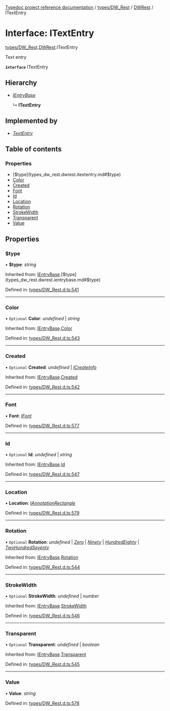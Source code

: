 [Typedoc project reference documentation](../README.md) / [types/DW_Rest](../modules/types_dw_rest.md) / [DWRest](../modules/types_dw_rest.dwrest.md) / ITextEntry

# Interface: ITextEntry

[types/DW_Rest](../modules/types_dw_rest.md).[DWRest](../modules/types_dw_rest.dwrest.md).ITextEntry

Text entry

**`interface`** ITextEntry

## Hierarchy

* [*IEntryBase*](types_dw_rest.dwrest.ientrybase.md)

  ↳ **ITextEntry**

## Implemented by

* [*TextEntry*](../classes/annotations.textentry.md)

## Table of contents

### Properties

- [$type](types_dw_rest.dwrest.itextentry.md#$type)
- [Color](types_dw_rest.dwrest.itextentry.md#color)
- [Created](types_dw_rest.dwrest.itextentry.md#created)
- [Font](types_dw_rest.dwrest.itextentry.md#font)
- [Id](types_dw_rest.dwrest.itextentry.md#id)
- [Location](types_dw_rest.dwrest.itextentry.md#location)
- [Rotation](types_dw_rest.dwrest.itextentry.md#rotation)
- [StrokeWidth](types_dw_rest.dwrest.itextentry.md#strokewidth)
- [Transparent](types_dw_rest.dwrest.itextentry.md#transparent)
- [Value](types_dw_rest.dwrest.itextentry.md#value)

## Properties

### $type

• **$type**: *string*

Inherited from: [IEntryBase](types_dw_rest.dwrest.ientrybase.md).[$type](types_dw_rest.dwrest.ientrybase.md#$type)

Defined in: [types/DW_Rest.d.ts:541](https://github.com/DocuWare/REST-Sample-TS/blob/6f07cff/src/types/DW_Rest.d.ts#L541)

___

### Color

• `Optional` **Color**: *undefined* \| *string*

Inherited from: [IEntryBase](types_dw_rest.dwrest.ientrybase.md).[Color](types_dw_rest.dwrest.ientrybase.md#color)

Defined in: [types/DW_Rest.d.ts:543](https://github.com/DocuWare/REST-Sample-TS/blob/6f07cff/src/types/DW_Rest.d.ts#L543)

___

### Created

• `Optional` **Created**: *undefined* \| [*ICreateInfo*](types_dw_rest.dwrest.icreateinfo.md)

Inherited from: [IEntryBase](types_dw_rest.dwrest.ientrybase.md).[Created](types_dw_rest.dwrest.ientrybase.md#created)

Defined in: [types/DW_Rest.d.ts:542](https://github.com/DocuWare/REST-Sample-TS/blob/6f07cff/src/types/DW_Rest.d.ts#L542)

___

### Font

• **Font**: [*IFont*](types_dw_rest.dwrest.ifont.md)

Defined in: [types/DW_Rest.d.ts:577](https://github.com/DocuWare/REST-Sample-TS/blob/6f07cff/src/types/DW_Rest.d.ts#L577)

___

### Id

• `Optional` **Id**: *undefined* \| *string*

Inherited from: [IEntryBase](types_dw_rest.dwrest.ientrybase.md).[Id](types_dw_rest.dwrest.ientrybase.md#id)

Defined in: [types/DW_Rest.d.ts:547](https://github.com/DocuWare/REST-Sample-TS/blob/6f07cff/src/types/DW_Rest.d.ts#L547)

___

### Location

• **Location**: [*IAnnotationRectangle*](types_dw_rest.dwrest.iannotationrectangle.md)

Defined in: [types/DW_Rest.d.ts:579](https://github.com/DocuWare/REST-Sample-TS/blob/6f07cff/src/types/DW_Rest.d.ts#L579)

___

### Rotation

• `Optional` **Rotation**: *undefined* \| [*Zero*](../enums/types_dw_rest.dwrest.rotation.md#zero) \| [*Ninety*](../enums/types_dw_rest.dwrest.rotation.md#ninety) \| [*HundredEighty*](../enums/types_dw_rest.dwrest.rotation.md#hundredeighty) \| [*TwoHundredSeventy*](../enums/types_dw_rest.dwrest.rotation.md#twohundredseventy)

Inherited from: [IEntryBase](types_dw_rest.dwrest.ientrybase.md).[Rotation](types_dw_rest.dwrest.ientrybase.md#rotation)

Defined in: [types/DW_Rest.d.ts:544](https://github.com/DocuWare/REST-Sample-TS/blob/6f07cff/src/types/DW_Rest.d.ts#L544)

___

### StrokeWidth

• `Optional` **StrokeWidth**: *undefined* \| *number*

Inherited from: [IEntryBase](types_dw_rest.dwrest.ientrybase.md).[StrokeWidth](types_dw_rest.dwrest.ientrybase.md#strokewidth)

Defined in: [types/DW_Rest.d.ts:546](https://github.com/DocuWare/REST-Sample-TS/blob/6f07cff/src/types/DW_Rest.d.ts#L546)

___

### Transparent

• `Optional` **Transparent**: *undefined* \| *boolean*

Inherited from: [IEntryBase](types_dw_rest.dwrest.ientrybase.md).[Transparent](types_dw_rest.dwrest.ientrybase.md#transparent)

Defined in: [types/DW_Rest.d.ts:545](https://github.com/DocuWare/REST-Sample-TS/blob/6f07cff/src/types/DW_Rest.d.ts#L545)

___

### Value

• **Value**: *string*

Defined in: [types/DW_Rest.d.ts:578](https://github.com/DocuWare/REST-Sample-TS/blob/6f07cff/src/types/DW_Rest.d.ts#L578)
